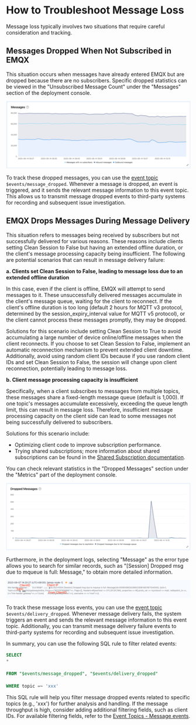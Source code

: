 # How to Troubleshoot Message Loss

Message loss typically involves two situations that require careful consideration and tracking.

## Messages Dropped When Not Subscribed in EMQX

This situation occurs when messages have already entered EMQX but are dropped because there are no subscribers. Specific dropped statistics can be viewed in the "Unsubscribed Message Count" under the "Messages" section of the deployment console.

![Metrics dropped without Subscribed](./_assets/message_dropped_unsubscribe_metrics.png)

To track these dropped messages, you can use the [event topic](https://docs.emqx.com/en/cloud/latest/rule_engine/rule_engine_events.html#message-events) `$events/message_dropped`. Whenever a message is dropped, an event is triggered, and it sends the relevant message information to this event topic. This allows us to transmit message dropped events to third-party systems for recording and subsequent issue investigation.

## EMQX Drops Messages During Message Delivery

This situation refers to messages being received by subscribers but not successfully delivered for various reasons. These reasons include clients setting Clean Session to False but having an extended offline duration, or the client's message processing capacity being insufficient. The following are potential scenarios that can result in message delivery failure:

**a. Clients set Clean Session to False, leading to message loss due to an extended offline duration**

In this case, even if the client is offline, EMQX will attempt to send messages to it. These unsuccessfully delivered messages accumulate in the client's message queue, waiting for the client to reconnect. If the client's offline duration is too long (default 2 hours for MQTT v3 protocol, determined by the session_expiry_interval value for MQTT v5 protocol), or the client cannot process these messages promptly, they may be dropped.

Solutions for this scenario include setting Clean Session to True to avoid accumulating a large number of device online/offline messages when the client reconnects. If you choose to set Clean Session to False, implement an automatic reconnection mechanism to prevent extended client downtime. Additionally, avoid using random client IDs because if you use random client IDs and set Clean Session to False, the session will change upon client reconnection, potentially leading to message loss.

**b. Client message processing capacity is insufficient**

Specifically, when a client subscribes to messages from multiple topics, these messages share a fixed-length message queue (default is 1,000). If one topic's messages accumulate excessively, exceeding the queue length limit, this can result in message loss. Therefore, insufficient message processing capacity on the client side can lead to some messages not being successfully delivered to subscribers.

Solutions for this scenario include:

- Optimizing client code to improve subscription performance.
- Trying shared subscriptions; more information about shared subscriptions can be found in the [Shared Subscription documentation](https://docs.emqx.com/en/cloud/latest/connect_to_deployments/shared_subscription.html#shared-subscription).

You can check relevant statistics in the "Dropped Messages" section under the "Metrics" part of the deployment console.

![Message queue full dropped metrics](./_assets/message_dropped_queue_full_metrics.png)

Furthermore, in the deployment logs, selecting "Message" as the error type allows you to search for similar records, such as "[Session] Dropped msg due to mqueue is full: Message," to obtain more detailed information.

![Message queue full dropped log](./_assets/message_dropped_queue_full_logs.png)

To track these message loss events, you can use the [event topic](https://docs.emqx.com/en/cloud/latest/rule_engine/rule_engine_events.html#message-events) `$events/delivery_dropped`. Whenever message delivery fails, the system triggers an event and sends the relevant message information to this event topic. Additionally, you can transmit message delivery failure events to third-party systems for recording and subsequent issue investigation.

In summary, you can use the following SQL rule to filter related events:

```sql
SELECT 
*

FROM "$events/message_dropped", "$events/delivery_dropped"

WHERE topic =~ 'xxx'
```

This SQL rule will help you filter message dropped events related to specific topics (e.g., 'xxx') for further analysis and handling. If the message throughput is high, consider adding additional filtering fields, such as client IDs. For available filtering fields, refer to the [Event Topics - Message events](https://docs.emqx.com/en/cloud/latest/rule_engine/rule_engine_events.html#message-eventsdocumentation).
